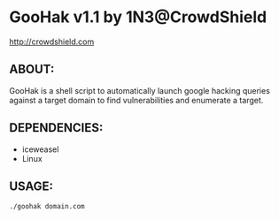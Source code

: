 # GooHak v1.1 by 1N3@CrowdShield
http://crowdshield.com

## ABOUT:
GooHak is a shell script to automatically launch google hacking queries against a target domain to find vulnerabilities and enumerate a target.

## DEPENDENCIES:
* iceweasel
* Linux

## USAGE:
```
./goohak domain.com
```
